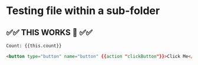 # Testing file within a sub-folder

## ✅✅ THIS WORKS 🎉 ✅✅

```html
Count: {{this.count}}

<button type="button" name="button" {{action "clickButton"}}>Click Me</button>
```

